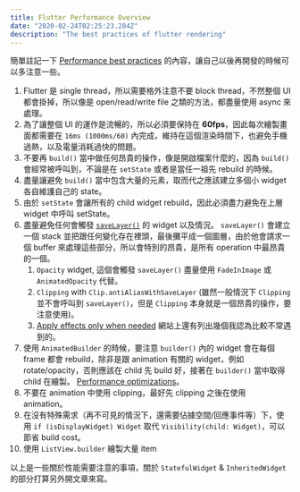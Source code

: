 ```yaml
---
title: Flutter Performance Overview
date: "2020-02-24T02:25:23.284Z"
description: "The best practices of flutter rendering"
---
```


簡單註記一下 [Performance best practices](https://flutter.dev/docs/perf/rendering/best-practices) 的內容，讓自己以後再開發的時候可以多注意一些。

1. Flutter 是 single thread，所以需要格外注意不要 block thread，不然整個 UI 都會掛掉，所以像是 open/read/write file 之類的方法，都盡量使用 async 來處理。
2. 為了讓整個 UI 的運作是流暢的，所以必須要保持在 **60fps**，因此每次繪製畫面都需要在 `16ms (1000ms/60)` 內完成，維持在這個渲染時間下，也避免手機過熱，以及電量消耗過快的問題。
3. 不要再 `build()` 當中做任何昂貴的操作，像是開啟檔案什麼的，因為 `build()` 會經常被呼叫到，不論是在 `setState` 或者是當任一祖先 rebuild 的時候。
4. 盡量讓避免 `build()` 當中包含大量的元素，取而代之應該建立多個小 widget 各自維護自己的 state。
5. 由於 `setState` 會讓所有的 child widget rebuild，因此必須盡力避免在上層 widget 中呼叫 setState。
6. 盡量避免任何會觸發 [`saveLayer()`](https://api.flutter.dev/flutter/dart-ui/Canvas/saveLayer.html) 的 widget 以及情況。 `saveLayer()` 會建立一個 stack 並把跟任何變化存在裡頭，最後攤平成一個圖層，由於他會請求一個 buffer 來處理這些部分，所以會特別的昂貴，是所有 operation 中最昂貴的一個。
   1. `Opacity` widget, 這個會觸發 `saveLayer()` 盡量使用 `FadeInImage` 或 `AnimatedOpacity` 代替。
   2. `Clipping` with `Clip.antiAliasWithSaveLayer` (雖然一般情況下 `Clipping` 並不會呼叫到 `saveLayer()`，但是 `Clipping` 本身就是一個昂貴的操作，要注意使用)。
   3. [Apply effects only when needed](https://flutter.dev/docs/perf/rendering/best-practices#apply-effects-only-when-needed) 網站上還有列出幾個我認為比較不常遇到的。
7. 使用 `AnimatedBuilder` 的時候，要注意 `builder()` 內的 widget 會在每個 frame 都會 rebuild，除非是跟 animation 有關的 widget，例如 rotate/opacity，否則應該在 child 先 build 好，接著在 `builder()` 當中取得 child 在繪製。 [Performance optimizations](`https://api.flutter.dev/flutter/widgets/AnimatedBuilder-class.html#performance-optimizations`)。
8. 不要在 animation 中使用 clipping，最好先 clipping 之後在使用 animation。
9. 在沒有特殊需求（再不可見的情況下，還需要佔據空間/回應事件等）下，使用 `if (isDisplayWidget) Widget` 取代 `Visibility(child: Widget)`，可以節省 build cost。
10. 使用 `ListView.builder` 繪製大量 item

以上是一些關於性能需要注意的事項，關於 `StatefulWidget` & `InheritedWidget` 的部分打算另外開文章來寫。
